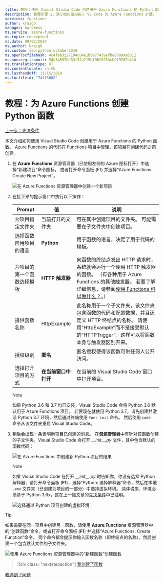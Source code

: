 ```yaml
---
title: 教程：使用 Visual Studio Code 创建用于 Azure Functions 的 Python 函数
description: 教程步骤 2，演示如何使用用于 VS Code 的 Azure Functions 扩展。
services: functions
author: kraigb
manager: barbkess
ms.service: azure-functions
ms.topic: conceptual
ms.date: 09/02/2019
ms.author: kraigb
ms.custom: seo-python-october2019
ms.openlocfilehash: 4c4fab3227194884e1b9a77439efbe87099a6812
ms.sourcegitcommit: 54d34557bb83f52a215bf9020263cb9f9782b41d
ms.translationtype: HT
ms.contentlocale: zh-CN
ms.lasthandoff: 11/15/2019
ms.locfileid: "74118088"
---
```

# <a name="tutorial-create-a-python-function-for-azure-functions"></a>教程：为 Azure Functions 创建 Python 函数

[上一步：先决条件](tutorial-vs-code-serverless-python-01.md)

本文介绍如何使用 Visual Studio Code 创建用于 Azure Functions 的 Python 函数。 Azure Functions 的代码在 Functions  项目中管理，该项目在创建代码之前创建。

1. 在 **Azure:Functions** 资源管理器（已使用左侧的 Azure 图标打开）中选择“新建项目”命令图标，  或者打开命令面板 (F1) 并选择“Azure Functions:  Create New Project”。

    ![在 Azure Functions 资源管理器中创建一个新项目](media/tutorial-vs-code-serverless-python/create-a-new-project-in-azure-functions-explorer.png)

1. 在接下来的提示窗口中执行以下操作：

    | Prompt | 值 | 说明 |
    | --- | --- | --- |
    | 为项目指定文件夹 | 当前打开的文件夹 | 可在其中创建项目的文件夹。 可能需要在子文件夹中创建项目。 |
    | 选择函数应用项目的语言 | **Python** | 用于函数的语言，决定了用于代码的模板。 |
    | 为项目的第一个函数选择模板 | **HTTP 触发器** | 向函数的终结点发出 HTTP 请求时，系统就会运行一个使用 HTTP 触发器的函数。 （有各种用于 Azure Functions 的其他触发器。 若要了解详细信息，请参阅[使用 Functions 可以做什么？](/azure/azure-functions/functions-overview#what-can-i-do-with-functions)。） |
    | 提供函数名称 | HttpExample | 此名称用于一个子文件夹，该文件夹包含函数的代码和配置数据，并且还定义 HTTP 终结点的名称。 请使用“HttpExample”而不是接受默认的“HTTPTrigger”，这样可以将函数本身与触发器区别开来。 |
    | 授权级别 | **匿名** | 匿名授权使得该函数可供任何人公开访问。 |
    | 选择打开项目的方式 | **在当前窗口中打开** | 在当前的 Visual Studio Code 窗口中打开项目。 |

    > [!NOTE]
    > 如果 Python 3.6 和 3.7 均已安装，Visual Studio Code 会将 Python 3.6 默认用于 Azure Functions 项目。 若要现在就使用 Python 3.7，请先创建并激活 Python 3.7 环境，然后通过终端使用 `func init` 命令。 然后使用 `code .` 命令从该文件夹重启 Visual Studio Code。

1. 稍后会出现一条表明新项目已创建的消息。 在**资源管理器**中有针对该函数创建的子文件夹，Visual Studio Code 会打开 *\_\_init\_\_.py* 文件，其中包含默认的函数代码：

    ![在 Azure Functions 中创建新 Python 项目的结果](media/tutorial-vs-code-serverless-python/display-results-of-new-python-project-in-azure-functions.png)

    > [!NOTE]
    > 如果 Visual Studio Code 在打开 *\_\_init\_\_.py* 时告知你，你没有选择 Python 解释器，请打开命令面板 (**F1**)，选择“Python:  选择解释器”命令，然后在本地 `.env` 文件夹（已创建为项目的一部分）中选择虚拟环境。 具体说来，环境必须基于 Python 3.6x，这在上一篇文章的[先决条件](tutorial-vs-code-serverless-python-01.md#prerequisites)中已注明。
    >
    > ![选择通过 Python 项目创建的虚拟环境](media/tutorial-vs-code-serverless-python/select-virtual-environment-created-with-the-python-project.png)

> [!TIP]
> 如果需要在同一项目中创建另一函数，请使用  **Azure:Functions** 资源管理器中的“创建函数”命令，或者打开命令面板 (**F1**) 并选择“Azure Functions:  Create Function”命令。 两个命令都会提示你输入函数名称（即终结点的名称），然后创建一个包含默认文件的子文件夹。
>
> ![使用 Azure Functions 资源管理器中的“新建函数”创建函数](media/tutorial-vs-code-serverless-python/create-new-functions-in-azure-functions-explorer.png)

> [!div class="nextstepaction"]
> [我创建了函数](tutorial-vs-code-serverless-python-03.md)

[我遇到了问题](https://www.research.net/r/PWZWZ52?tutorial=vscode-functions-python&step=02-create-function)
